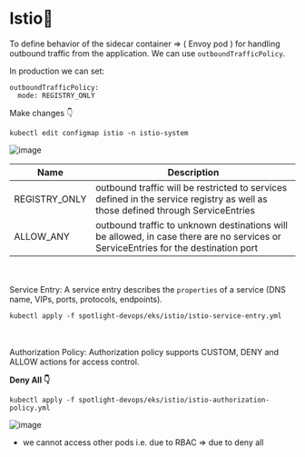 # Istio🦜

To define behavior of the sidecar container => ( Envoy pod ) for handling outbound traffic from the application. We can use `outboundTrafficPolicy`.

In production we can set: </br>
```outboundTrafficPolicy
outboundTrafficPolicy:
  mode: REGISTRY_ONLY
```

Make changes  👇

```istio-configmap-istio-edit
kubectl edit configmap istio -n istio-system
```
![image](https://user-images.githubusercontent.com/70542481/210065387-d77b555c-3ba1-4128-9e8f-a8c11f7eaa5f.png)


|Name	         |  Description |
|--------------| -------------|   
|REGISTRY_ONLY |  outbound traffic will be restricted to services defined in the service registry as well as those defined through ServiceEntries|
| ALLOW_ANY	| outbound traffic to unknown destinations will be allowed, in case there are no services or ServiceEntries for the destination port |

</br></br>
Service Entry: A service entry describes the `properties` of a service (DNS name, VIPs, ports, protocols, endpoints).
```istio-apply-service-entry
kubectl apply -f spotlight-devops/eks/istio/istio-service-entry.yml
```
</br></br>
Authorization Policy: Authorization policy supports CUSTOM, DENY and ALLOW actions for access control.

<b>Deny All 👇</b>
</br>
```istio-apply-service-entry
kubectl apply -f spotlight-devops/eks/istio/istio-authorization-policy.yml
```
![image](https://user-images.githubusercontent.com/70542481/210069330-850aed57-f0cf-4da6-8943-b0fe2fe0fd75.png)
* we cannot access other pods i.e. due to RBAC => due to deny all
